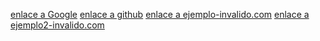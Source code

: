 [enlace a Google](https://www.google.com)
[enlace a github](https://github.com)
[enlace a ejemplo-invalido.com](http://www.ejemplo-invalido.com)
[enlace a ejemplo2-invalido.com](http://www.ejemplo2-invalido.com)
